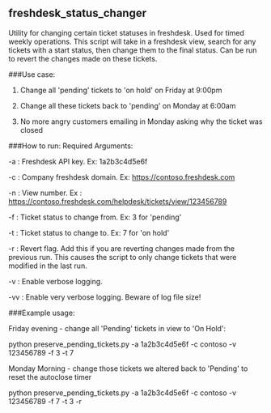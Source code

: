 ## freshdesk_status_changer
Utility for changing certain ticket statuses in freshdesk. Used for timed weekly operations.
This script will take in a freshdesk view, search for any tickets with a start status, then change them to the final status.
Can be run to revert the changes made on these tickets.


###Use case:
1) Change all 'pending' tickets to 'on hold' on Friday at 9:00pm

2) Change all these tickets back to 'pending' on Monday at 6:00am

3) No more angry customers emailing in Monday asking why the ticket was closed


###How to run:
Required Arguments:

-a : Freshdesk API key. Ex: 1a2b3c4d5e6f

-c : Company freshdesk domain. Ex: https://contoso.freshdesk.com

-n : View number. Ex : https://contoso.freshdesk.com/helpdesk/tickets/view/123456789

-f : Ticket status to change from. Ex: 3 for 'pending'

-t : Ticket status to change to. Ex: 7 for 'on hold'

-r : Revert flag. Add this if you are reverting changes made from the previous run. This causes the script to only change tickets that were modified in the last run.

-v : Enable verbose logging.

-vv : Enable very verbose logging. Beware of log file size!


###Example usage:

Friday evening - change all 'Pending' tickets in view to 'On Hold':

python preserve_pending_tickets.py -a 1a2b3c4d5e6f -c contoso -v 123456789 -f 3 -t 7


Monday Morning - change those tickets we altered back to 'Pending' to reset the autoclose timer

python preserve_pending_tickets.py -a 1a2b3c4d5e6f -c contoso -v 123456789 -f 7 -t 3 -r

